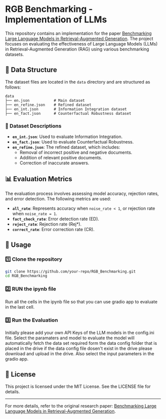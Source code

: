 # RGB Benchmarking - Implementation of LLMs

This repository contains an implementation for the paper [Benchmarking Large Language Models in Retrieval-Augmented Generation](https://arxiv.org/abs/2309.01431). The project focuses on evaluating the effectiveness of Large Language Models (LLMs) in Retrieval-Augmented Generation (RAG) using various benchmarking datasets.

## 📂 Data Structure
The dataset files are located in the `data` directory and are structured as follows:

```
data
├── en.json           # Main dataset
├── en_refine.json    # Refined dataset
├── en_int.json       # Information Integration dataset
├── en_fact.json      # Counterfactual Robustness dataset
```

### 📝 Dataset Descriptions
- **`en_int.json`**: Used to evaluate Information Integration.
- **`en_fact.json`**: Used to evaluate Counterfactual Robustness.
- **`en_refine.json`**: The refined dataset, which includes:
  - Removal of incorrect positive and negative documents.
  - Addition of relevant positive documents.
  - Correction of inaccurate answers.

## 📊 Evaluation Metrics
The evaluation process involves assessing model accuracy, rejection rates, and error detection. The following metrics are used:

- **`all_rate`**: Represents accuracy when `noise_rate < 1`, or rejection rate when `noise_rate = 1`.
- **`fact_check_rate`**: Error detection rate (ED).
- **`reject_rate`**: Rejection rate (Rej*).
- **`correct_rate`**: Error correction rate (CR).

## 🚀 Usage
### 1️⃣ Clone the repository
```bash
git clone https://github.com/your-repo/RGB_Benchmarking.git
cd RGB_Benchmarking
```

### 2️⃣ RUN the ipynb file

Run all the cells in the ipynb file so that you can use gradio app to evaluate in the last cell.


### 3️⃣ Run the Evaluation

Initially please add your own API Keys of the LLM models in the config.ini file. Select the paramaters and model to evaluate the model will automatically fetch the data set required form the data config folder that is placed in the drive if the data config file dosen't exist in the drive please download and upload in the drive. Also select the input parameters in the gradio app.


## 📜 License
This project is licensed under the MIT License. See the LICENSE file for details.

---

For more details, refer to the original research paper: [Benchmarking Large Language Models in Retrieval-Augmented Generation](https://arxiv.org/abs/2309.01431).
